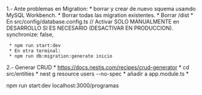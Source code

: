 1.- Ante problemas en Migration:
     * borrar y crear de nuevo squema usamdo MySQL Workbench.
     * Borrar todas las migration existentes.
     * Borrar /dist
     * En src/config/database.config.ts
       // Activar SOLO MANUALMENTE en DESARROLLO SI ES NECESARIO (DESACTIVAR EN PRODUCCION).
          synchronize: false,

     * npm run start:dev
     * En otra terminal:
     * npm run db:migration:generate inicio


2.- Generar CRUD
     * https://docs.nestjs.com/recipes/crud-generator
     * cd src/entities
     * nest g resource users --no-spec
     * añadir a app.module.ts
     * 




npm run start:dev
localhost:3000/programas